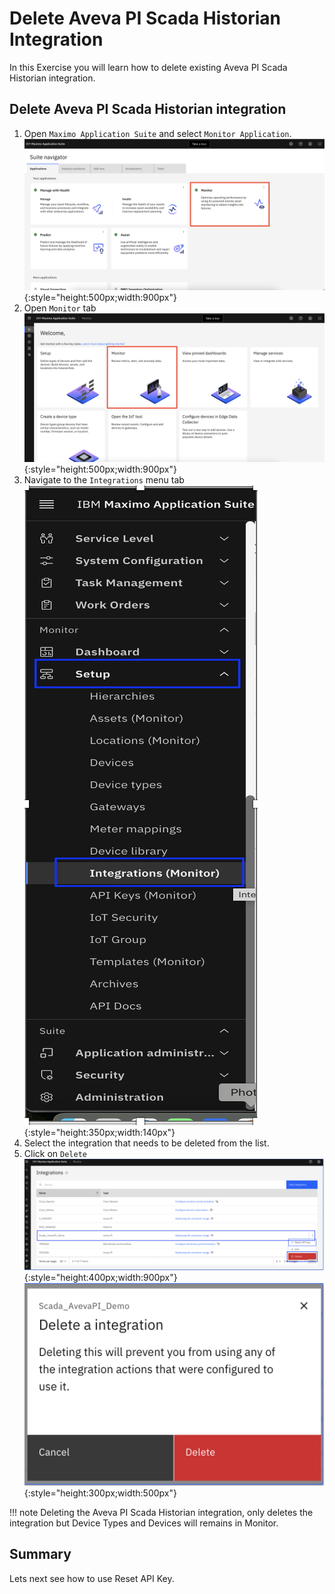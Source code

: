 # Delete Aveva PI Scada Historian Integration

In this Exercise you will learn how to delete existing Aveva PI Scada Historian integration.

## Delete Aveva PI Scada Historian integration
<a name="summary"></a>

1. Open `Maximo Application Suite` and select `Monitor Application`. 
![setup assets](img/mas_home.png){:style="height:500px;width:900px"}
2. Open `Monitor` tab
![setup assets](img/monitor_home.png){:style="height:500px;width:900px"}
3. Navigate to the `Integrations` menu tab
![setup assets](img/integrations-menu.png){:style="height:350px;width:140px"}
4. Select the integration that needs to be deleted from the list.
5. Click on `Delete`
![setup assets](img/delete-integration.png){:style="height:400px;width:900px"}
![setup assets](img/delete-integration-confirmation.png){:style="height:300px;width:500px"}

!!! note
    Deleting the Aveva PI Scada Historian integration, only deletes the integration but Device Types and Devices will remains in Monitor.

## Summary
<a name="summary"></a>

Lets next see how to use Reset API Key.